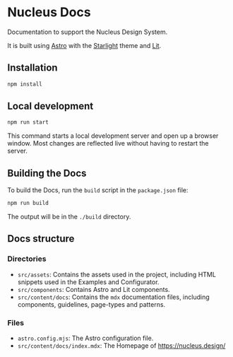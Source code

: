 # Nucleus Docs

Documentation to support the Nucleus Design System.

It is built using [Astro](https://astro.build/) with the [Starlight](https://starlight.astro.build/) theme and [Lit](https://lit.dev/).

## Installation

```sh
npm install
```

## Local development

```sh
npm run start
```

This command starts a local development server and open up a browser window. Most changes are reflected live without having to restart the server.

## Building the Docs

To build the Docs, run the `build` script in the `package.json` file:

```sh
npm run build
```

The output will be in the `./build` directory.

## Docs structure

### Directories

- `src/assets`: Contains the assets used in the project, including HTML snippets used in the Examples and Configurator.
- `src/components`: Contains Astro and Lit components.
- `src/content/docs`: Contains the `mdx` documentation files, including components, guidelines, page-types and patterns.

### Files

- `astro.config.mjs`: The Astro configuration file.
- `src/content/docs/index.mdx`: The Homepage of https://nucleus.design/
